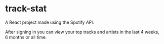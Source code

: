 # track-stat

A React project made using the Spotify API. 

After signing in you can view your top tracks and artists in the last 4 weeks, 6 months or all time.
